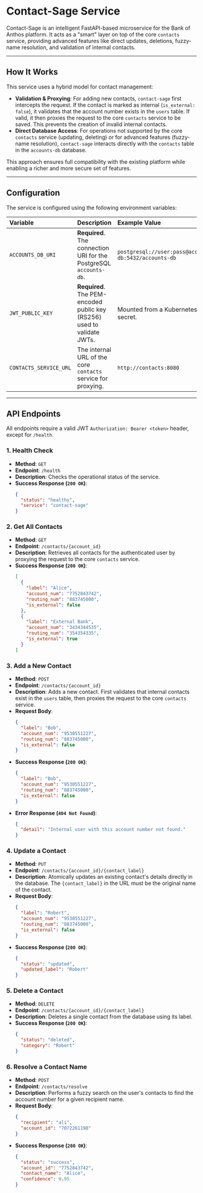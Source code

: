# Contact-Sage Service

Contact-Sage is an intelligent FastAPI-based microservice for the Bank of Anthos platform. It acts as a "smart" layer on top of the core `contacts` service, providing advanced features like direct updates, deletions, fuzzy-name resolution, and validation of internal contacts.

---

## How It Works

This service uses a hybrid model for contact management:

-   **Validation & Proxying**: For adding new contacts, `contact-sage` first intercepts the request. If the contact is marked as internal (`is_external: false`), it validates that the account number exists in the `users` table. If valid, it then proxies the request to the core `contacts` service to be saved. This prevents the creation of invalid internal contacts.
-   **Direct Database Access**: For operations not supported by the core `contacts` service (updating, deleting) or for advanced features (fuzzy-name resolution), `contact-sage` interacts directly with the `contacts` table in the `accounts-db` database.

This approach ensures full compatibility with the existing platform while enabling a richer and more secure set of features.

---

## Configuration

The service is configured using the following environment variables:

| Variable | Description | Example Value |
| :--- | :--- | :--- |
| `ACCOUNTS_DB_URI` | **Required**. The connection URI for the PostgreSQL `accounts-db`. | `postgresql://user:pass@accounts-db:5432/accounts-db` |
| `JWT_PUBLIC_KEY` | **Required**. The PEM-encoded public key (RS256) used to validate JWTs. | Mounted from a Kubernetes secret. |
| `CONTACTS_SERVICE_URL` | The internal URL of the core `contacts` service for proxying. | `http://contacts:8080` |

---

## API Endpoints

All endpoints require a valid JWT `Authorization: Bearer <token>` header, except for `/health`.

### 1. Health Check
-   **Method**: `GET`
-   **Endpoint**: `/health`
-   **Description**: Checks the operational status of the service.
-   **Success Response (`200 OK`)**:
    ```json
    {
      "status": "healthy",
      "service": "contact-sage"
    }
    ```

### 2. Get All Contacts
-   **Method**: `GET`
-   **Endpoint**: `/contacts/{account_id}`
-   **Description**: Retrieves all contacts for the authenticated user by proxying the request to the core `contacts` service.
-   **Success Response (`200 OK`)**:
    ```json
    [
      {
        "label": "Alice",
        "account_num": "7752843742",
        "routing_num": "883745000",
        "is_external": false
      },
      {
        "label": "External Bank",
        "account_num": "3434344535",
        "routing_num": "354354335",
        "is_external": true
      }
    ]
    ```

### 3. Add a New Contact
-   **Method**: `POST`
-   **Endpoint**: `/contacts/{account_id}`
-   **Description**: Adds a new contact. First validates that internal contacts exist in the `users` table, then proxies the request to the core `contacts` service.
-   **Request Body**:
    ```json
    {
      "label": "Bob",
      "account_num": "9530551227",
      "routing_num": "883745000",
      "is_external": false
    }
    ```
-   **Success Response (`200 OK`)**:
    ```json
    {
      "label": "Bob",
      "account_num": "9530551227",
      "routing_num": "883745000",
      "is_external": false
    }
    ```
-   **Error Response (`404 Not Found`)**:
    ```json
    {
      "detail": "Internal user with this account number not found."
    }
    ```

### 4. Update a Contact
-   **Method**: `PUT`
-   **Endpoint**: `/contacts/{account_id}/{contact_label}`
-   **Description**: Atomically updates an existing contact's details directly in the database. The `{contact_label}` in the URL must be the original name of the contact.
-   **Request Body**:
    ```json
    {
      "label": "Robert",
      "account_num": "9530551227",
      "routing_num": "883745000",
      "is_external": false
    }
    ```
-   **Success Response (`200 OK`)**:
    ```json
    {
      "status": "updated",
      "updated_label": "Robert"
    }
    ```

### 5. Delete a Contact
-   **Method**: `DELETE`
-   **Endpoint**: `/contacts/{account_id}/{contact_label}`
-   **Description**: Deletes a single contact from the database using its label.
-   **Success Response (`200 OK`)**:
    ```json
    {
      "status": "deleted",
      "category": "Robert"
    }
    ```

### 6. Resolve a Contact Name
-   **Method**: `POST`
-   **Endpoint**: `/contacts/resolve`
-   **Description**: Performs a fuzzy search on the user's contacts to find the account number for a given recipient name.
-   **Request Body**:
    ```json
    {
      "recipient": "ali",
      "account_id": "7072261198"
    }
    ```
-   **Success Response (`200 OK`)**:
    ```json
    {
      "status": "success",
      "account_id": "7752843742",
      "contact_name": "Alice",
      "confidence": 0.95
    }
    ```